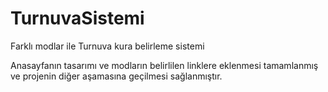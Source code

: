 # TurnuvaSistemi
Farklı modlar ile Turnuva kura belirleme sistemi

Anasayfanın tasarımı ve modların belirlilen linklere eklenmesi tamamlanmış ve projenin diğer aşamasına geçilmesi sağlanmıştır.
